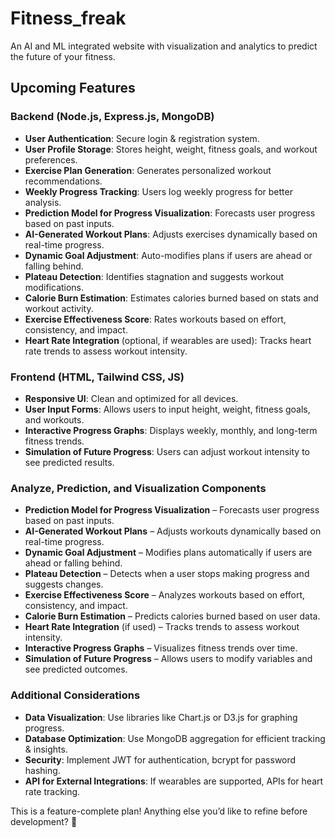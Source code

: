 # Fitness_freak
An AI and ML integrated website with visualization and analytics to predict the future of your fitness.

## Upcoming Features

### Backend (Node.js, Express.js, MongoDB)
- **User Authentication**: Secure login & registration system.
- **User Profile Storage**: Stores height, weight, fitness goals, and workout preferences.
- **Exercise Plan Generation**: Generates personalized workout recommendations.
- **Weekly Progress Tracking**: Users log weekly progress for better analysis.
- **Prediction Model for Progress Visualization**: Forecasts user progress based on past inputs.
- **AI-Generated Workout Plans**: Adjusts exercises dynamically based on real-time progress.
- **Dynamic Goal Adjustment**: Auto-modifies plans if users are ahead or falling behind.
- **Plateau Detection**: Identifies stagnation and suggests workout modifications.
- **Calorie Burn Estimation**: Estimates calories burned based on stats and workout activity.
- **Exercise Effectiveness Score**: Rates workouts based on effort, consistency, and impact.
- **Heart Rate Integration** (optional, if wearables are used): Tracks heart rate trends to assess workout intensity.

### Frontend (HTML, Tailwind CSS, JS)
- **Responsive UI**: Clean and optimized for all devices.
- **User Input Forms**: Allows users to input height, weight, fitness goals, and workouts.
- **Interactive Progress Graphs**: Displays weekly, monthly, and long-term fitness trends.
- **Simulation of Future Progress**: Users can adjust workout intensity to see predicted results.

### Analyze, Prediction, and Visualization Components
- **Prediction Model for Progress Visualization** – Forecasts user progress based on past inputs.
- **AI-Generated Workout Plans** – Adjusts workouts dynamically based on real-time progress.
- **Dynamic Goal Adjustment** – Modifies plans automatically if users are ahead or falling behind.
- **Plateau Detection** – Detects when a user stops making progress and suggests changes.
- **Exercise Effectiveness Score** – Analyzes workouts based on effort, consistency, and impact.
- **Calorie Burn Estimation** – Predicts calories burned based on user data.
- **Heart Rate Integration** (if used) – Tracks trends to assess workout intensity.
- **Interactive Progress Graphs** – Visualizes fitness trends over time.
- **Simulation of Future Progress** – Allows users to modify variables and see predicted outcomes.

### Additional Considerations
- **Data Visualization**: Use libraries like Chart.js or D3.js for graphing progress.
- **Database Optimization**: Use MongoDB aggregation for efficient tracking & insights.
- **Security**: Implement JWT for authentication, bcrypt for password hashing.
- **API for External Integrations**: If wearables are supported, APIs for heart rate tracking.

This is a feature-complete plan! Anything else you’d like to refine before development? 🚀
